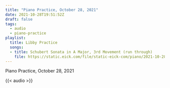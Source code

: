 ```yaml
---
title: "Piano Practice, October 28, 2021"
date: 2021-10-28T19:51:52Z
draft: false
tags:
  - audio
  - piano-practice
playlist:
  title: Libby Practice
  songs:
  - title: Schubert Sonata in A Major, 3rd Movement (run through)
    file: https://static.eick.com/file/static-eick-com/piano/2021-10-28-002.mp3
---
```

Piano Practice, October 28, 2021

<!--more-->

{{< audio >}}
